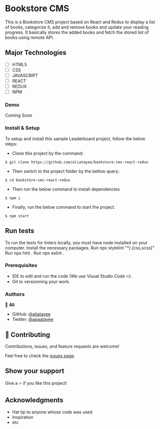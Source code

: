 
# Bookstore CMS
This is a Bookstore CMS project based on React and Redux to display a list of books, categorize it, add and remove books and update your reading progress. It basically stores the added books and fetch the stored list of books using remote API.  
## Major Technologies
- [ ] HTML5
- [ ] CSS
- [ ] JAVASCRIPT
- [ ] REACT
- [ ] REDUX
- [ ] NPM
### Demo
Coming Soon
### Install & Setup

To setup and install this sample Leaderboard project, follow the below steps:
- Clone this project by the command: 

```
$ git clone https://github.com/aliatayee/bookstore-cms-react-redux
```

- Then switch to the project folder by the bellow query:

```
$ cd bookstore-cms-react-redux
```

- Then run the below command to install dependencies

```
$ npm i
```
- Finally, run the below command to start the project.

```
$ npm start
```

## Run tests 
To run the tests for linters locally, you must have node installed on your computer. Install the necessary packages. Run npx stylelint "*/.{css,scss}" Run npx hint . Run npx eslint .

### Prerequisites

- IDE to edit and run the code (We use Visual Studio Code 🔥).
- Git to versionning your work.

### Authors
👤 **Ali**

- GitHub: [@aliatayee](https://github.com/aliatayee)
- Twitter: [@aqaatayee](https://twitter.com/aqaatayee)


## 🤝 Contributing
Contributions, issues, and feature requests are welcome!

Feel free to check the [issues page](../../issues/).

## Show your support
Give a ⭐️ if you like this project!

## Acknowledgments
- Hat tip to anyone whose code was used
- Inspiration
- etc
